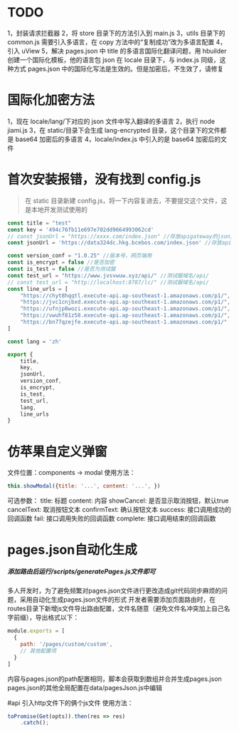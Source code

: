 # TODO

1，封装请求拦截器
2，将 store 目录下的方法引入到 main.js
3，utils 目录下的 common.js 需要引入多语言，在 copy 方法中的“复制成功”改为多语言配置
4，引入 uView
5，解决 pages.json 中 title 的多语言国际化翻译问题，用 hbuilder 创建一个国际化模板，他的语言包 json 在 locale 目录下，与 index.js 同级，这种方式 pages.json 中的国际化写法是生效的。但是加密后，不生效了，请修复

# 国际化加密方法

1，现在 locale/lang/下对应的 json 文件中写入翻译的多语言
2，执行 node jiami.js
3，在 static/目录下会生成 lang-encrypted 目录，这个目录下的文件都是 base64 加密后的多语言
4，locale/index.js 中引入的是 base64 加密后的文件

# 首次安装报错，没有找到 config.js

> 在 static 目录新建 config.js，将一下内容复进去，不要提交这个文件，这是本地开发测试使用的

```js
const title = "test"
const key = '494c76fb11e697e702dd9664993062cd'
// const jsonUrl = "https://xxxx.com/index.json" //存放apigateway的json文件
const jsonUrl = 'https://data324dc.hkg.bcebos.com/index.json' //存放apigateway的json文件

const version_conf = "1.0.25" //版本号，网页端用
const is_encrypt = false //是否加密
const is_test = false //是否为测试服
const test_url = "https://www.jvsvwuw.xyz/api/" //测试服域名/api/
// const test_url = "http://localhost:8787/lc/" //测试服域名/api/
const line_urls = [
	"https://chyt8hqqtl.execute-api.ap-southeast-1.amazonaws.com/p1/",
	"https://jvc1cnjbxd.execute-api.ap-southeast-1.amazonaws.com/p1/",
	"https://ufnjp8wozi.execute-api.ap-southeast-1.amazonaws.com/p1/",
	"https://vwuhf81z58.execute-api.ap-southeast-1.amazonaws.com/p1/",
	"https://bn77qzejfe.execute-api.ap-southeast-1.amazonaws.com/p1/"
]

const lang = 'zh'

export {
	title,
	key,
	jsonUrl,
	version_conf,
	is_encrypt,
	is_test,
	test_url,
	lang,
	line_urls
}
```

# 仿苹果自定义弹窗

文件位置：components -> modal
使用方法：

```js
this.showModal({title: '...', content: '...', })
```
可选参数：
title: 标题
content: 内容
showCancel: 是否显示取消按钮，默认true
cancelText: 取消按钮文本
confirmText: 确认按钮文本
success: 接口调用成功的回调函数
fail: 接口调用失败的回调函数
complete: 接口调用结束的回调函数

# pages.json自动化生成
##### 添加路由后运行/scripts/generatePages.js文件即可
多人开发时，为了避免频繁对pages.json文件进行更改造成git代码同步麻烦的问题，采用自动化生成pages.json文件的形式
开发者需要添加页面路由时，在routes目录下新增js文件导出路由配置，文件名随意（避免文件名冲突加上自己名字前缀），导出格式以下：
```js
module.exports = [
  {
    path: '/pages/custom/custom',
    // 其他配置项
  }
]
```
内容与pages.json的path配置相同，脚本会获取到数组并合并生成pages.json
pages.json的其他全局配置在data/pagesJson.js中编辑


#api
引入http文件下的俩个js文件
使用方法：
```javascript
toPromise(Get(opts)).then(res => res)
	.catch();
```


